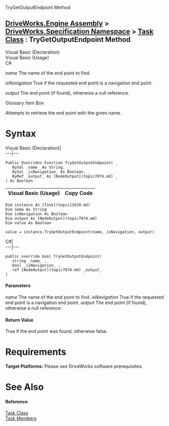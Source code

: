 TryGetOutputEndpoint Method   
  
[DriveWorks.Engine Assembly](topic2156.md) > [DriveWorks.Specification Namespace](topic10764.md) > [Task Class](topic11629.md) : TryGetOutputEndpoint Method  
---  
  
Visual Basic (Declaration)    
Visual Basic (Usage)    
C# 

_name_
    The name of the end point to find.

_isNavigation_
    True if the requested end point is a navigation end point.

_output_
    The end point (if found), otherwise a null reference.

Glossary Item Box

Attempts to retrieve the end point with the given name. 

# Syntax

Visual Basic (Declaration)|   
---|---  
      
    
    Public Overrides Function TryGetOutputEndpoint( _
       ByVal _name_ As String, _
       ByVal _isNavigation_ As Boolean, _
       ByRef _output_ As [NodeOutput](topic7074.md) _
    ) As Boolean  
  
Visual Basic (Usage)| Copy Code  
---|---  
      
    
    Dim instance As [Task](topic11629.md)
    Dim name As String
    Dim isNavigation As Boolean
    Dim output As [NodeOutput](topic7074.md)
    Dim value As Boolean
     
    value = instance.TryGetOutputEndpoint(name, isNavigation, output)  
  
C#|   
---|---  
      
    
    public override bool TryGetOutputEndpoint( 
       string _name_ ,
       bool _isNavigation_ ,
       ref [NodeOutput](topic7074.md) _output_
    )  
  
#### Parameters

 _name_
    The name of the end point to find.
_isNavigation_
    True if the requested end point is a navigation end point.
_output_
    The end point (if found), otherwise a null reference.

#### Return Value

True if the end point was found, otherwise false.

# Requirements

**Target Platforms:** Please see DriveWorks software prerequisites.

# See Also

#### Reference

[Task Class](topic11629.md)   
[Task Members](topic11630.md)


